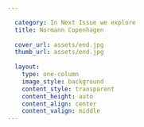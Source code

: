 ```yaml
---

  category: In Next Issue we explore
  title: Normann Copenhagen
  
  cover_url: assets/end.jpg
  thumb_url: assets/end.jpg
  
  layout:
    type: one-column
    image_style: background
    content_style: transparent
    content_height: auto
    content_align: center
    content_valign: middle
---
```



